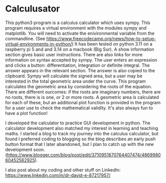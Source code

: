 # Calculusator
This python3 program is a calculus calculator which uses sympy.
This program requires a virtual environment with the modules sympy and matplotlib.
You will need to activate the enivironmental variable from the commandline.
(See https://www.freecodecamp.org/news/how-to-setup-virtual-environments-in-python/)
It has been tested on python 3.11 on a raspberry pi 5 and and 3.14 on a macbook (Big Sur).
A show information section gives basic user instructions. There are also links for more information on syntax accepted by sympy. 
The user enters an expression and clicks a button: differentiation, integration or definite integral. The answer appears in the relevant section. The answer is also copied to the clipboard. 
Sympy will calculate the signed area, but a user may be interested in the total geometric area under the curve.  This program calculates the geometric area by considering the roots of the equation. There are different ourcomes:  if the roots are imaginary numbers, there are no roots, there is is one, or 2 or more roots. A geometric area is calculated for each of these, but an additional plot function is provided in the program for a user use to check the  mathematical validity. It's also always fun to have a plot function!

I developed the calculator to practice GUI development in python. The calculator development also matched my interest in learning and teaching maths. I started a blog to track my journey into the calculus calculator, but found I preferred coding to blogging  so the blog describes an early push button format that I later abandoned, but I plan to catch up with the new development soon. (https://www.blogger.com/blog/post/edit/3710951870764407474/486998060452562925). 

I also post about my coding and other stuff on LinkedIn: https://www.linkedin.com/in/dr-david-e-87217957/

